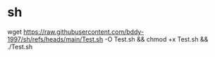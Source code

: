# sh
wget https://raw.githubusercontent.com/bddy-1997/sh/refs/heads/main/Test.sh -O Test.sh && chmod +x Test.sh && ./Test.sh
